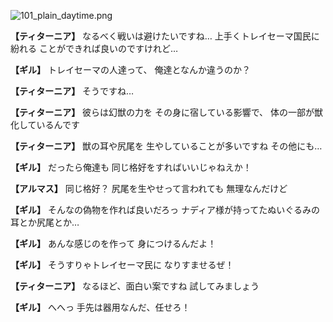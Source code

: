 
![101_plain_daytime.png](../images/backgrounds/101_plain_daytime.png)

**【ティターニア】**
なるべく戦いは避けたいですね…
上手くトレイセーマ国民に紛れる
ことができれば良いのですけれど…

**【ギル】**
トレイセーマの人達って、
俺達となんか違うのか？

**【ティターニア】**
そうですね…

**【ティターニア】**
彼らは幻獣の力を
その身に宿している影響で、
体の一部が獣化しているんです

**【ティターニア】**
獣の耳や尻尾を
生やしていることが多いですね
その他にも…

**【ギル】**
だったら俺達も
同じ格好をすればいいじゃねえか！

**【アルマス】**
同じ格好？
尻尾を生やせって言われても
無理なんだけど

**【ギル】**
そんなの偽物を作れば良いだろっ
ナディア様が持ってたぬいぐるみの
耳とか尻尾とか…

**【ギル】**
あんな感じのを作って
身につけるんだよ！

**【ギル】**
そうすりゃトレイセーマ民に
なりすませるぜ！

**【ティターニア】**
なるほど、面白い案ですね
試してみましょう

**【ギル】**
へへっ
手先は器用なんだ、任せろ！
